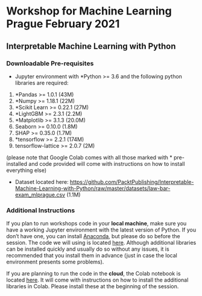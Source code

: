 # Workshop for Machine Learning Prague February 2021
## Interpretable Machine Learning with Python

### Downloadable Pre-requisites

- Jupyter environment with *Python >= 3.6 and the following python libraries are required:

1. *Pandas >= 1.0.1		(43M)
2. *Numpy >= 1.18.1		(22M)
3. *Scikit Learn >= 0.22.1	(27M)
4. *LightGBM >= 2.3.1		(2.2M)
6. *Matplotlib >= 3.1.3		(20.0M)
7. Seaborn >= 0.10.0		(1.8M)
8. SHAP >= 0.35.0		(1.7M)
9. *tensorflow >= 2.2.1		(174M)
10. tensorflow-lattice >= 2.0.7		(2M)

 (please note that Google Colab comes with all those marked with * pre-installed and code provided will come with instructions on how to install everything else)

- Dataset located here: https://github.com/PacktPublishing/Interpretable-Machine-Learning-with-Python/raw/master/datasets/law-bar-exam_mlprague.csv (1.1M)

### Additional Instructions

If you plan to run workshops code in your **local machine**, make sure you have a working Jupyter environment with the latest version of Python. If you don’t have one, you can install [Anaconda](https://www.anaconda.com/products/individual), but please do so before the session. The code we will using is located [here](https://github.com/smasis001/ml-prague-2021/fairness-monotonic_mlprague.ipynb). Although additional libraries can be installed quickly and usually do so without any issues, it is recommended that you install them in advance (just in case the local environment presents some problems).

If you are planning to run the code in the **cloud**, the Colab notebook is located [here](https://colab.research.google.com/drive/1UUmtU78HsuKvq2RbA659rkCthvxyRvaw?usp=sharing). It will come with instructions on how to install the additional libraries in Colab. Please install these at the beginning of the session.
